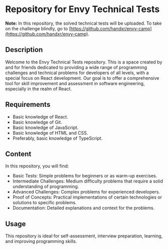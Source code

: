 # Repository for Envy Technical Tests

**Note:** In this repository, the solved technical tests will be uploaded. To take on the challenge blindly, go to [https://github.com/handxr/envy-camp](https://github.com/handxr/envy-camp).

## Description

Welcome to the Envy Technical Tests repository. This is a space created by and for friends dedicated to providing a wide range of programming challenges and technical problems for developers of all levels, with a special focus on React development. Our goal is to offer a comprehensive tool for skill improvement and assessment in software engineering, especially in the realm of React.

## Requirements

- Basic knowledge of React.
- Basic knowledge of Git.
- Basic knowledge of JavaScript.
- Basic knowledge of HTML and CSS.
- Preferably, basic knowledge of TypeScript.

## Content

In this repository, you will find:

- Basic Tests: Simple problems for beginners or as warm-up exercises.
- Intermediate Challenges: Medium difficulty problems that require a solid understanding of programming.
- Advanced Challenges: Complex problems for experienced developers.
- Proof of Concepts: Practical implementations of certain technologies or solutions to specific problems.
- Documentation: Detailed explanations and context for the problems.

## Usage

This repository is ideal for self-assessment, interview preparation, learning, and improving programming skills.
